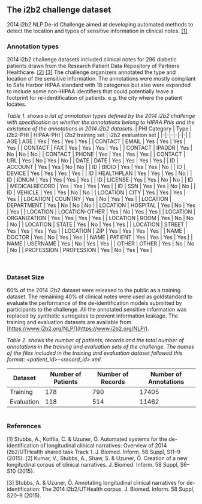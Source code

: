 ## **The i2b2 challenge dataset**

2014 i2b2 NLP De-id Challenge aimed at developing automated methods to detect the location and types of sensitive information in clinical notes. [[1]](#1).

### **Annotation types**
2014 i2b2 challenge datasets included clinical notes for 296 diabetic patients drawn from the Research Patient Data Repository of Partners Healthcare. [[2]](#2) [[3]](#3) The challenge organizers annotated the type and location of the sensitive information. The annotations were mostly compliant to Safe Harbor HIPAA standard with 18 categories but also were expanded to include some non-HIPAA identifiers that could potentially leave a footprint for re-identification of patients. e.g. the city where the patient locates.

*Table 1. shows a list of annotation types defined by the 2014 i2b2 challenge with specification on whether the annotations belong to HIPAA PhIs and the existance of the annotations in 2014 i2b2 datasets.*
| PHI Category | Type           | i2b2-PHI | HIPAA-PHI | i2b2 training set | i2b2 evaluation set |
|-|-|-|-|-|-|
| AGE          | AGE            | Yes      | Yes       | Yes               | Yes                 |
| CONTACT      | EMAIL          | Yes      | Yes       | Yes               | Yes                 |
| CONTACT      | FAX            | Yes      | Yes       | Yes               | Yes                 |
| CONTACT      | IPADDR         | Yes      | No        | No                | No                  |
| CONTACT      | PHONE          | Yes      | Yes       | Yes               | Yes                 |
| CONTACT      | URL            | Yes      | No        | Yes               | No                  |
| DATE         | DATE           | Yes      | Yes       | Yes               | Yes                 |
| ID           | ACCOUNT        | Yes      | Yes       | No                | No                  |
| ID           | BIOID          | Yes      | Yes       | Yes               | No                  |
| ID           | DEVICE         | Yes      | Yes       | Yes               | Yes                 |
| ID           | HEALTHPLAN     | Yes      | Yes       | Yes               | No                  |
| ID           | IDNUM          | Yes      | Yes       | Yes               | Yes                 |
| ID           | LICENSE        | Yes      | Yes       | No                | No                  |
| ID           | MEDICALRECORD  | Yes      | Yes       | Yes               | Yes                 |
| ID           | SSN            | Yes      | Yes       | No                | No                  |
| ID           | VEHICLE        | Yes      | Yes       | No                | No                  |
| LOCATION     | CITY           | Yes      | Yes       | Yes               | Yes                 |
| LOCATION     | COUNTRY        | Yes      | No        | Yes               | Yes                 |
| LOCATION     | DEPARTMENT     | Yes      | No        | No                | No                  |
| LOCATION     | HOSPITAL       | Yes      | No        | Yes               | Yes                 |
| LOCATION     | LOCATION-OTHER | Yes      | No        | Yes               | Yes                 |
| LOCATION     | ORGANIZATION   | Yes      | Yes       | Yes               | Yes                 |
| LOCATION     | ROOM           | Yes      | No        | No                | No                  |
| LOCATION     | STATE          | Yes      | No        | Yes               | Yes                 |
| LOCATION     | STREET         | Yes      | Yes       | Yes               | Yes                 |
| LOCATION     | ZIP            | Yes      | Yes       | Yes               | Yes                 |
| NAME         | DOCTOR         | Yes      | No        | Yes               | Yes                 |
| NAME         | PATIENT        | Yes      | Yes       | Yes               | Yes                 |
| NAME         | USERNAME       | Yes      | No        | Yes               | Yes                 |
| OTHER        | OTHER          | Yes      | No        | No                | No                  |
| PROFESSION   | PROFESSION     | Yes      | No        | Yes               | Yes                 |

<br />

### **Dataset Size**
60% of the 2014 i2b2 dataset were released to the public as a training dataset. The remaining 40% of clinical notes were used as goldstandard to evaluate the performance of the de-identification models submitted by participants to the challenge. All the annotated sensitive information was replaced by synthetic surrogates to prevent information leakage. The training and evaluation datasets are available from [https://www.i2b2.org/NLP/](https://www.i2b2.org/NLP/).

*Table 2. shows the number of patients, records and the total number of annotations in the training and evaluation sets of the challenge. The names of the files included in the training and evaluation dataset followed this format: <patient_id>-<record_id>.xml.*

|Dataset|Number of Patients| Number of Records| Number of Annotations|
|-|-|-|-|
|Training|178|790|17405|
|Evaluation|118|514|11462|

#
### **References**
<a id="1">[1]</a>
Stubbs, A., Kotfila, C. & Uzuner, Ö. Automated systems for the de-identification of longitudinal clinical narratives: Overview of 2014 i2b2/UTHealth shared task Track 1. J. Biomed. Inform. 58 Suppl, S11–9 (2015).
<a id="2">[2]</a>
Kumar, V., Stubbs, A., Shaw, S. & Uzuner, Ö. Creation of a new longitudinal corpus of clinical narratives. J. Biomed. Inform. 58 Suppl, S6–S10 (2015).

<a id="3">[3]</a>
Stubbs, A. & Uzuner, Ö. Annotating longitudinal clinical narratives for de-identification: The 2014 i2b2/UTHealth corpus. J. Biomed. Inform. 58 Suppl, S20–9 (2015).